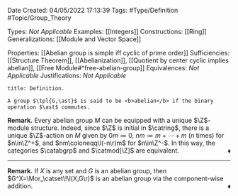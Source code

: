<div class="topSpace"></div>

Date Created: 04/05/2022 17:13:39
Tags: #Type/Definition #Topic/Group_Theory

Types: <i>Not Applicable</i>
Examples: [[Integers]]
Constructions: [[Ring]]
Generalizations: [[Module and Vector Space]]

Properties: [[Abelian group is simple iff cyclic of prime order]]
Sufficiencies: [[Structure Theorem]], [[Abelianization]], [[Quotient by center cyclic implies abelian]], [[Free Module#^free-abelian-group]]
Equivalences: <i>Not Applicable</i>
Justifications: <i>Not Applicable</i>

``` ad-Definition
title: Definition.

A group $\tpl{G,\ast}$ is said to be <b>abelian</b> if the binary operation $\ast$ commutes.

```

<b>Remark.</b> Every abelian group $M$ can be equipped with a unique $\Z$-module structure. Indeed, since $\Z$ is initial in $\catring$, there is a unique $\Z$-action on $M$ given by $0m\coloneqq0$, $nm\coloneqq m+\cdots+m$ ($n$ times) for $n\in\Z^+$, and $nm\coloneqq\l(-n\r)m$ for $n\in\Z^-$. In this way, the categories $\catabgrp$ and $\catmod[\Z]$ are equivalent.<span style="float:right;">$\blacklozenge$</span>

---

<b>Remark.</b> If $X$ is any set and $G$ is an abelian group, then $G^X=\Mor_\catset\!\l(X,G\r)$ is an abelian group via the component-wise addition.<span style="float:right;">$\blacklozenge$</span>
